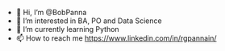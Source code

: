 - 👋 Hi, I’m @BobPanna
- 👀 I’m interested in BA, PO and Data Science
- 🌱 I’m currently learning Python
- 📫 How to reach me https://www.linkedin.com/in/rgpannain/

<!---
BobPanna/BobPanna is a ✨ special ✨ repository because its `README.md` (this file) appears on your GitHub profile.
You can click the Preview link to take a look at your changes.
--->
